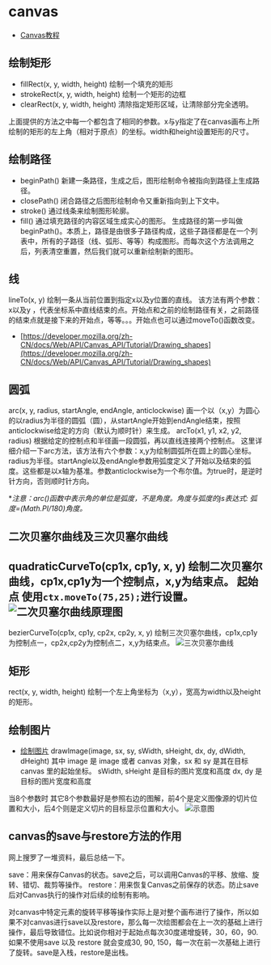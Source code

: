 # canvas
- [Canvas教程](https://developer.mozilla.org/zh-CN/docs/Web/API/Canvas_API/Tutorial)

## 绘制矩形
- fillRect(x, y, width, height)
绘制一个填充的矩形
- strokeRect(x, y, width, height)
绘制一个矩形的边框
- clearRect(x, y, width, height)
清除指定矩形区域，让清除部分完全透明。

上面提供的方法之中每一个都包含了相同的参数。x与y指定了在canvas画布上所绘制的矩形的左上角（相对于原点）的坐标。width和height设置矩形的尺寸。

## 绘制路径
- beginPath()
新建一条路径，生成之后，图形绘制命令被指向到路径上生成路径。
- closePath()
闭合路径之后图形绘制命令又重新指向到上下文中。
- stroke()
通过线条来绘制图形轮廓。
- fill()
通过填充路径的内容区域生成实心的图形。
生成路径的第一步叫做beginPath()。本质上，路径是由很多子路径构成，这些子路径都是在一个列表中，所有的子路径（线、弧形、等等）构成图形。而每次这个方法调用之后，列表清空重置，然后我们就可以重新绘制新的图形。

## 线
lineTo(x, y)
绘制一条从当前位置到指定x以及y位置的直线。
该方法有两个参数：x以及y ，代表坐标系中直线结束的点。开始点和之前的绘制路径有关，之前路径的结束点就是接下来的开始点，等等。。。开始点也可以通过moveTo()函数改变。
- [https://developer.mozilla.org/zh-CN/docs/Web/API/Canvas_API/Tutorial/Drawing_shapes](https://developer.mozilla.org/zh-CN/docs/Web/API/Canvas_API/Tutorial/Drawing_shapes)

## 圆弧
arc(x, y, radius, startAngle, endAngle, anticlockwise)
画一个以（x,y）为圆心的以radius为半径的圆弧（圆），从startAngle开始到endAngle结束，按照anticlockwise给定的方向（默认为顺时针）来生成。
arcTo(x1, y1, x2, y2, radius)
根据给定的控制点和半径画一段圆弧，再以直线连接两个控制点。
这里详细介绍一下arc方法，该方法有六个参数：x,y为绘制圆弧所在圆上的圆心坐标。radius为半径。startAngle以及endAngle参数用弧度定义了开始以及结束的弧度。这些都是以x轴为基准。参数anticlockwise为一个布尔值。为true时，是逆时针方向，否则顺时针方向。

**注意：arc()函数中表示角的单位是弧度，不是角度。角度与弧度的js表达式:
弧度=(Math.PI/180)*角度。**

## 二次贝塞尔曲线及三次贝塞尔曲线 
quadraticCurveTo(cp1x, cp1y, x, y)
绘制二次贝塞尔曲线，cp1x,cp1y为一个控制点，x,y为结束点。
起始点 使用`ctx.moveTo(75,25);`进行设置。
![二次贝塞尔曲线原理图](https://pic002.cnblogs.com/images/2012/436120/2012101521323283.gif)
------------
bezierCurveTo(cp1x, cp1y, cp2x, cp2y, x, y)
绘制三次贝塞尔曲线，cp1x,cp1y为控制点一，cp2x,cp2y为控制点二，x,y为结束点。
![三次贝塞尔曲线](https://pic002.cnblogs.com/images/2012/436120/2012101521423763.gif)

## 矩形
rect(x, y, width, height)
绘制一个左上角坐标为（x,y），宽高为width以及height的矩形。

## 绘制图片
- [绘制图片](https://developer.mozilla.org/zh-CN/docs/Web/API/Canvas_API/Tutorial/Using_images)
drawImage(image, sx, sy, sWidth, sHeight, dx, dy, dWidth, dHeight)
其中 image 是 image 或者 canvas 对象，sx 和 sy 是其在目标 canvas 里的起始坐标。
 sWidth, sHeight 是目标的图片宽度和高度
 dx, dy 是目标的图片宽度和高度

当8个参数时
 其它8个参数最好是参照右边的图解，前4个是定义图像源的切片位置和大小，后4个则是定义切片的目标显示位置和大小。
![示意图](https://media.prod.mdn.mozit.cloud/attachments/2012/07/09/225/46ffb06174df7c077c89ff3055e6e524/Canvas_drawimage.jpg)

## canvas的save与restore方法的作用
网上搜罗了一堆资料，最后总结一下。

save：用来保存Canvas的状态。save之后，可以调用Canvas的平移、放缩、旋转、错切、裁剪等操作。 restore：用来恢复Canvas之前保存的状态。防止save后对Canvas执行的操作对后续的绘制有影响。

对canvas中特定元素的旋转平移等操作实际上是对整个画布进行了操作，所以如果不对canvas进行save以及restore，那么每一次绘图都会在上一次的基础上进行操作，最后导致错位。比如说你相对于起始点每次30度递增旋转，30，60，90.如果不使用save 以及 restore 就会变成30, 90, 150，每一次在前一次基础上进行了旋转。save是入栈，restore是出栈。